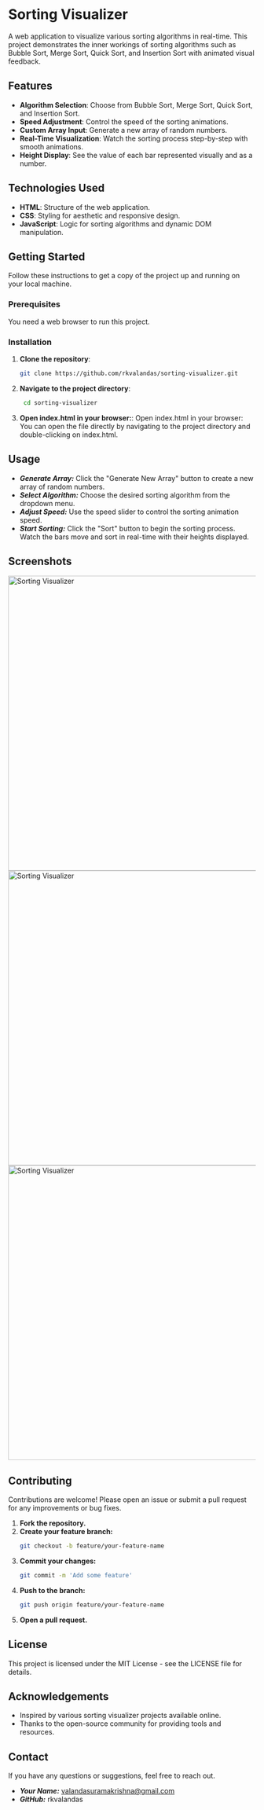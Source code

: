# Sorting Visualizer

A web application to visualize various sorting algorithms in real-time. This project demonstrates the inner workings of sorting algorithms such as Bubble Sort, Merge Sort, Quick Sort, and Insertion Sort with animated visual feedback.

## Features

- **Algorithm Selection**: Choose from Bubble Sort, Merge Sort, Quick Sort, and Insertion Sort.
- **Speed Adjustment**: Control the speed of the sorting animations.
- **Custom Array Input**: Generate a new array of random numbers.
- **Real-Time Visualization**: Watch the sorting process step-by-step with smooth animations.
- **Height Display**: See the value of each bar represented visually and as a number.

## Technologies Used

- **HTML**: Structure of the web application.
- **CSS**: Styling for aesthetic and responsive design.
- **JavaScript**: Logic for sorting algorithms and dynamic DOM manipulation.

## Getting Started

Follow these instructions to get a copy of the project up and running on your local machine.

### Prerequisites

You need a web browser to run this project.

### Installation

1. **Clone the repository**:
   ```sh
   git clone https://github.com/rkvalandas/sorting-visualizer.git
2. **Navigate to the project directory**:
   ```sh
    cd sorting-visualizer
3. **Open index.html in your browser:**:
Open index.html in your browser:
You can open the file directly by navigating to the project directory and double-clicking on index.html.
## Usage

- ***Generate Array:*** Click the "Generate New Array" button to create a new array of random numbers.
- ***Select Algorithm:*** Choose the desired sorting algorithm from the dropdown menu.
- ***Adjust Speed:*** Use the speed slider to control the sorting animation speed.
- ***Start Sorting:*** Click the "Sort" button to begin the sorting process. Watch the bars move and sort in real-time with their heights displayed.
## Screenshots
<img src="Screenshots/Screenshot0.png" alt="Sorting Visualizer" width="600">
<img src="Screenshots/Screenshot1.png" alt="Sorting Visualizer" width="600">
<img src="Screenshots/Screenshot2.png" alt="Sorting Visualizer" width="600">

## Contributing

Contributions are welcome! Please open an issue or submit a pull request for any improvements or bug fixes.

1. **Fork the repository.**
2. **Create your feature branch:**
    ```sh
    git checkout -b feature/your-feature-name
3. **Commit your changes:**
    ```sh
    git commit -m 'Add some feature'
4. **Push to the branch:**
    ```sh
    git push origin feature/your-feature-name
5. **Open a pull request.**
## License

This project is licensed under the MIT License - see the LICENSE file for details.

## Acknowledgements

- Inspired by various sorting visualizer projects available online.
- Thanks to the open-source community for providing tools and resources.
## Contact

If you have any questions or suggestions, feel free to reach out.

- ***Your Name:*** valandasuramakrishna@gmail.com
- ***GitHub:*** rkvalandas